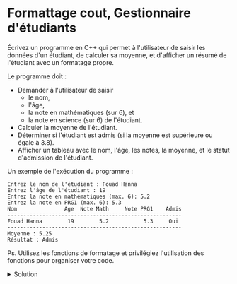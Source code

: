 # Formattage cout, Gestionnaire d'étudiants

Écrivez un programme en C++ qui permet à l'utilisateur de saisir les données d'un étudiant, de calculer sa moyenne, et d'afficher un résumé de l'étudiant avec un formatage propre.

Le programme doit :

- Demander à l'utilisateur de saisir 
  - le nom, 
  - l'âge, 
  - la note en mathématiques (sur 6), et 
  - la note en science (sur 6) de l'étudiant.
- Calculer la moyenne de l'étudiant.
- Déterminer si l'étudiant est admis (si la moyenne est supérieure ou égale à 3.8).
- Afficher un tableau avec le nom, l'âge, les notes, la moyenne, et le statut d'admission de l'étudiant.

Un exemple de l'exécution  du programme :

~~~
Entrez le nom de l'étudiant : Fouad Hanna
Entrez l'âge de l'étudiant : 19
Entrez la note en mathématiques (max. 6): 5.2
Entrez la note en PRG1 (max. 6): 5.3
Nom               Age  Note Math     Note PRG1    Admis
-------------------------------------------------------
Fouad Hanna        19        5.2           5.3     Oui
-------------------------------------------------------
Moyenne : 5.25
Résultat : Admis
~~~

Ps. Utilisez les fonctions de formatage et privilégiez l'utilisation des fonctions pour organiser votre code.  



<details>
<summary>Solution</summary>

~~~cpp
#include <iostream>
#include <iomanip>
#include <string>
using namespace std;

void afficher_ligne(const string & s_col1,
                    const string & s_col2,
                    const string & s_col3,
                    const string & s_col4,
                    const string & s_col5) {
    ios backup(nullptr);
    backup.copyfmt(cout); // enregistrer le formatage actuel

    const int w_col1 = 15;
    const int w_col2 = 6;
    const int w_col3 = 11;
    const int w_col4 = 14;
    const int w_col5 = 9;
    const int w_total = w_col1 + w_col2 + w_col3 + w_col4 + w_col5;

    cout << left << setw(w_col1) << s_col1
         << right << setw(w_col2) << s_col2
         << right << setw(w_col3) << s_col3
         << right << setw(w_col4) << s_col4
         << right << setw(w_col5) << s_col5
         << endl;

    cout << right << setw(w_total) << setfill('-') << "" << "\n";

    cout.copyfmt(backup); // restaurer le formatage précédent
}

void afficher_resume(double moyenne, bool admis){
    // Affichez la moyenne
    cout << "Moyenne : " << moyenne << endl;

    // Affichez le résultat
    cout << "Résultat : " << (admis ? "Admis" : "Non admis") << endl;
}

string lire_string(const string& message) {
    cout << message;
    string s;
    getline(cin, s);
    return s;
}

int lire_int(const string& message) {
    cout << message;
    int i;
    cin >> i;
    return i;
}

double lire_double(const string& message) {
    cout << message;
    double d;
    cin >> d;
    return d;
}

double calculer_moyenne(double note_math, double note_prg1) {
    return (note_math + note_prg1) / 2.0;
}

bool est_admis(double moyenne) {
    const double min_admis = 3.8;
    return (moyenne >= min_admis);
}

string double_to_str(double value){
    stringstream out_str;
    out_str << value;
    return out_str.str();
}

int main() {

    string nom = lire_string("Entrez le nom de l'étudiant : ");;
    int age = lire_int("Entrez l'âge de l'étudiant : ");
    double note_math = lire_double("Entrez la note en mathématiques (max. 6): ");
    double note_prg1 = lire_double("Entrez la note en PRG1 (max. 6): ");
    double moyenne = calculer_moyenne(note_math, note_prg1);
    bool admis = est_admis(moyenne);

    afficher_ligne("Nom", "Age", "Note Math", "Note PRG1", "Admis");
    afficher_ligne(nom, to_string(age), double_to_str(note_math), double_to_str(note_prg1), admis ? "Oui" : "Non");
    afficher_resume(moyenne, admis);

    return 0;
}

~~~



</details>